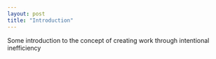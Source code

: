 ```yaml
---
layout: post
title: "Introduction"
---
```


Some introduction to the concept of creating work through intentional inefficiency
